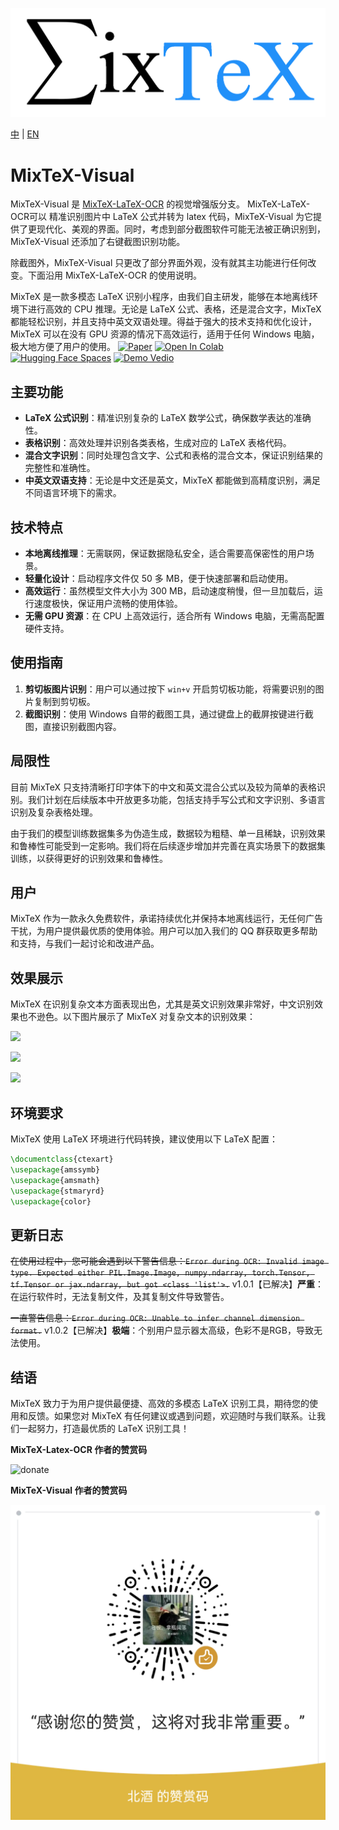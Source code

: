 
![](https://raw.githubusercontent.com/beijiushare/MixTeX-Visual/refs/heads/main/demo/icon.png)

[中](READMEzh.md) | [EN](README.md)

# MixTeX-Visual

MixTeX-Visual 是 [MixTeX-LaTeX-OCR](https://github.com/RQLuo/MixTeX-Latex-OCR) 的视觉增强版分支。 MixTeX-LaTeX-OCR可以 精准识别图片中 LaTeX 公式并转为 latex 代码，MixTeX-Visual 为它提供了更现代化、美观的界面。同时，考虑到部分截图软件可能无法被正确识别到，MixTeX-Visual 还添加了右键截图识别功能。

除截图外，MixTeX-Visual 只更改了部分界面外观，没有就其主功能进行任何改变。下面沿用 MixTeX-LaTeX-OCR 的使用说明。

MixTeX 是一款多模态 LaTeX 识别小程序，由我们自主研发，能够在本地离线环境下进行高效的 CPU 推理。无论是 LaTeX 公式、表格，还是混合文字，MixTeX 都能轻松识别，并且支持中英文双语处理。得益于强大的技术支持和优化设计，MixTeX 可以在没有 GPU 资源的情况下高效运行，适用于任何 Windows 电脑，极大地方便了用户的使用。
[![Paper](https://img.shields.io/badge/Paper-arxiv.2406.17148-white)](https://arxiv.org/abs/2406.17148) 
<a href="https://colab.research.google.com/github/RQLuo/MixTeX/blob/main/MixTex_Demo.ipynb" target="_parent"><img src="https://colab.research.google.com/assets/colab-badge.svg" alt="Open In Colab"/></a>
[![Hugging Face Spaces](https://img.shields.io/badge/🤗%20Hugging%20Face-Community%20Space-blue)](https://huggingface.co/MixTex/ZhEn-Latex-OCR)
[![Demo Vedio](https://img.shields.io/badge/📺%20Demo-Vedio%20-white)](https://www.bilibili.com/video/BV1hS42197Vp/)

## 主要功能

- **LaTeX 公式识别**：精准识别复杂的 LaTeX 数学公式，确保数学表达的准确性。
- **表格识别**：高效处理并识别各类表格，生成对应的 LaTeX 表格代码。
- **混合文字识别**：同时处理包含文字、公式和表格的混合文本，保证识别结果的完整性和准确性。
- **中英文双语支持**：无论是中文还是英文，MixTeX 都能做到高精度识别，满足不同语言环境下的需求。

## 技术特点

- **本地离线推理**：无需联网，保证数据隐私安全，适合需要高保密性的用户场景。
- **轻量化设计**：启动程序文件仅 50 多 MB，便于快速部署和启动使用。
- **高效运行**：虽然模型文件大小为 300 MB，启动速度稍慢，但一旦加载后，运行速度极快，保证用户流畅的使用体验。
- **无需 GPU 资源**：在 CPU 上高效运行，适合所有 Windows 电脑，无需高配置硬件支持。

## 使用指南

1. **剪切板图片识别**：用户可以通过按下 `win+v` 开启剪切板功能，将需要识别的图片复制到剪切板。
2. **截图识别**：使用 Windows 自带的截图工具，通过键盘上的截屏按键进行截图，直接识别截图内容。

## 局限性

目前 MixTeX 只支持清晰打印字体下的中文和英文混合公式以及较为简单的表格识别。我们计划在后续版本中开放更多功能，包括支持手写公式和文字识别、多语言识别及复杂表格处理。

由于我们的模型训练数据集多为伪造生成，数据较为粗糙、单一且稀缺，识别效果和鲁棒性可能受到一定影响。我们将在后续逐步增加并完善在真实场景下的数据集训练，以获得更好的识别效果和鲁棒性。

## 用户

MixTeX 作为一款永久免费软件，承诺持续优化并保持本地离线运行，无任何广告干扰，为用户提供最优质的使用体验。用户可以加入我们的 QQ 群获取更多帮助和支持，与我们一起讨论和改进产品。

## 效果展示

MixTeX 在识别复杂文本方面表现出色，尤其是英文识别效果非常好，中文识别效果也不逊色。以下图片展示了 MixTeX 对复杂文本的识别效果：

![](demo/1.gif)

![](demo/3.png)

![](demo/2.png)


## 环境要求

MixTeX 使用 LaTeX 环境进行代码转换，建议使用以下 LaTeX 配置：

```latex
\documentclass{ctexart}
\usepackage{amssymb}
\usepackage{amsmath}
\usepackage{stmaryrd}
\usepackage{color}
```

## 更新日志

~~在使用过程中，您可能会遇到以下警告信息：`Error during OCR: Invalid image type. Expected either PIL.Image.Image, numpy.ndarray, torch.Tensor, tf.Tensor or jax.ndarray, but got <class 'list'>.`~~
v1.0.1【已解决】**严重**：在运行软件时，无法复制文件，及其复制文件导致警告。

~~一直警告信息：`Error during OCR: Unable to infer channel dimension format.`~~
v1.0.2【已解决】**极端**：个别用户显示器太高级，色彩不是RGB，导致无法使用。

## 结语

MixTeX 致力于为用户提供最便捷、高效的多模态 LaTeX 识别工具，期待您的使用和反馈。如果您对 MixTeX 有任何建议或遇到问题，欢迎随时与我们联系。让我们一起努力，打造最优质的 LaTeX 识别工具！


**MixTeX-Latex-OCR 作者的赞赏码**

![donate](https://github.com/user-attachments/assets/9f52a771-ab84-466c-9a7e-629060e251cc)

**MixTeX-Visual 作者的赞赏码**

![BJ-donate](https://raw.githubusercontent.com/beijiushare/MixTeX-Visual/refs/heads/main/demo/BJ-donate.png)

